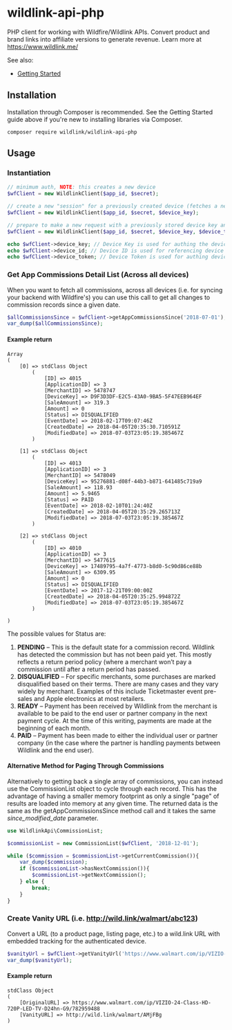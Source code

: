 # wildlink-api-php

PHP client for working with Wildfire/Wildlink APIs. Convert product and brand links into affiliate versions to generate revenue.  Learn more at https://www.wildlink.me/

See also:
* [Getting Started](https://blog.wildlink.me/developers/getting-started-php-library/)

## Installation
Installation through Composer is recommended.  See the Getting Started guide above if you're new to installing libraries via Composer.

```composer require wildlink/wildlink-api-php```


## Usage

### Instantiation

```php
// minimum auth, NOTE: this creates a new device
$wfClient = new WildlinkClient($app_id, $secret);

// create a new "session" for a previously created device (fetches a new deviceToken from Wildfire server)
$wfClient = new WildlinkClient($app_id, $secret, $device_key);

// prepare to make a new request with a previously stored device key and device auth token (no Wildfire server hit)
$wfClient = new WildlinkClient($app_id, $secret, $device_key, $device_token);

echo $wfClient->device_key; // Device Key is used for authing the device in the future - it doesn't expire
echo $wfClient->device_id; // Device ID is used for referencing device in reporting data
echo $wfClient->device_token; // Device Token is used for authing device - it expires
```


### Get App Commissions Detail List (Across all devices)
When you want to fetch all commissions, across all devices (i.e. for syncing your backend with Wildfire's) you can use this call to get all changes to commission records since a given date.

```php
$allCommissionsSince = $wfClient->getAppCommissionsSince('2018-07-01');
var_dump($allCommissionsSince);
```

#### Example return
```
Array
(
    [0] => stdClass Object
        (
            [ID] => 4015
            [ApplicationID] => 3
            [MerchantID] => 5478747
            [DeviceKey] => D9F3D3DF-E2C5-43A0-9BA5-5F47EEB964EF
            [SaleAmount] => 319.3
            [Amount] => 0
            [Status] => DISQUALIFIED
            [EventDate] => 2018-02-17T09:07:46Z
            [CreatedDate] => 2018-04-05T20:35:30.710591Z
            [ModifiedDate] => 2018-07-03T23:05:19.385467Z
        )

    [1] => stdClass Object
        (
            [ID] => 4013
            [ApplicationID] => 3
            [MerchantID] => 5478049
            [DeviceKey] => 95276881-d08f-44b3-b871-641485c719a9
            [SaleAmount] => 118.93
            [Amount] => 5.9465
            [Status] => PAID
            [EventDate] => 2018-02-10T01:24:40Z
            [CreatedDate] => 2018-04-05T20:35:29.265713Z
            [ModifiedDate] => 2018-07-03T23:05:19.385467Z
        )

    [2] => stdClass Object
        (
            [ID] => 4010
            [ApplicationID] => 3
            [MerchantID] => 5477615
            [DeviceKey] => 17489795-4a7f-4773-b8d0-5c90d86ce88b
            [SaleAmount] => 6309.95
            [Amount] => 0
            [Status] => DISQUALIFIED
            [EventDate] => 2017-12-21T09:00:00Z
            [CreatedDate] => 2018-04-05T20:35:25.994872Z
            [ModifiedDate] => 2018-07-03T23:05:19.385467Z
        )

)

```

The possible values for Status are:

1. **PENDING** – This is the default state for a commission record.  Wildlink has detected the commission but has not been paid yet.  This mostly reflects a return period policy (where a merchant won’t pay a commission until after a return period has passed.
1. **DISQUALIFIED** – For specific merchants, some purchases are marked disqualified based on their terms.  There are many cases and they vary widely by merchant.  Examples of this include Ticketmaster event pre-sales and Apple electronics at most retailers.
1. **READY** – Payment has been received by Wildlink from the merchant is available to be paid to the end user or partner company in the next payment cycle.  At the time of this writing, payments are made at the beginning of each month.
1. **PAID** – Payment has been made to either the individual user or partner company (in the case where the partner is handling payments between Wildlink and the end user).


#### Alternative Method for Paging Through Commissions
Alternatively to getting back a single array of commissions, you can instead use the CommissionList object to cycle through each record.  This has the advantage of having a smaller memory footprint as only a single "page" of results are loaded into memory at any given time.  The returned data is the same as the getAppCommissionsSince method call and it takes the same *since_modified_date* parameter.

```php
use WildlinkApi\CommissionList;

$commissionList = new CommissionList($wfClient, '2018-12-01');

while ($commission = $commissionList->getCurrentCommission()){
    var_dump($commission);
    if ($commissionList->hasNextCommission()){
        $commissionList->getNextCommission();
    } else {
        break;
    }
}
```


### Create Vanity URL (i.e. http://wild.link/walmart/abc123)
Convert a URL (to a product page, listing page, etc.) to a wild.link URL with embedded tracking for the authenticated device.


```php
$vanityUrl = $wfClient->getVanityUrl('https://www.walmart.com/ip/VIZIO-24-Class-HD-720P-LED-TV-D24hn-G9/782959488');
var_dump($vanityUrl);
```

#### Example return
```
stdClass Object
(
    [OriginalURL] => https://www.walmart.com/ip/VIZIO-24-Class-HD-720P-LED-TV-D24hn-G9/782959488
    [VanityURL] => http://wild.link/walmart/AMjFBg
)
```
